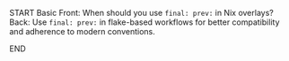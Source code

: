 START
Basic
Front: 
When should you use `final: prev:` in Nix overlays?
Back: 
Use `final: prev:` in flake-based workflows for better compatibility and adherence to modern conventions.
<!--ID: 1745224913035-->
END
